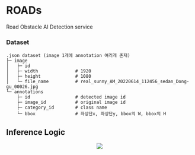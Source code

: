 # ROADs
Road Obstacle AI Detection service




### Dataset

```
.json dataset (image 1개에 annotation 여러개 존재)
├─ image                  
│   ├─ id                 
│   ├─ width              # 1920
│   ├─ height             # 1080
│   └─ file_name          # real_sunny_AM_20220614_112456_sedan_Dong-gu_00026.jpg
└─ annotations                
    ├─ id                 # detected image id
    ├─ image_id           # original image id
    ├─ category_id        # class name
    └─ bbox               # 좌상단x, 좌상단y, bbox의 W, bbox의 H
```

## Inference Logic
<p align="center">
  <img src="https://github.com/jsj5605/ROADs/assets/95035134/4bd41722-4adc-4c4c-af46-7de706afec77">
</p>

